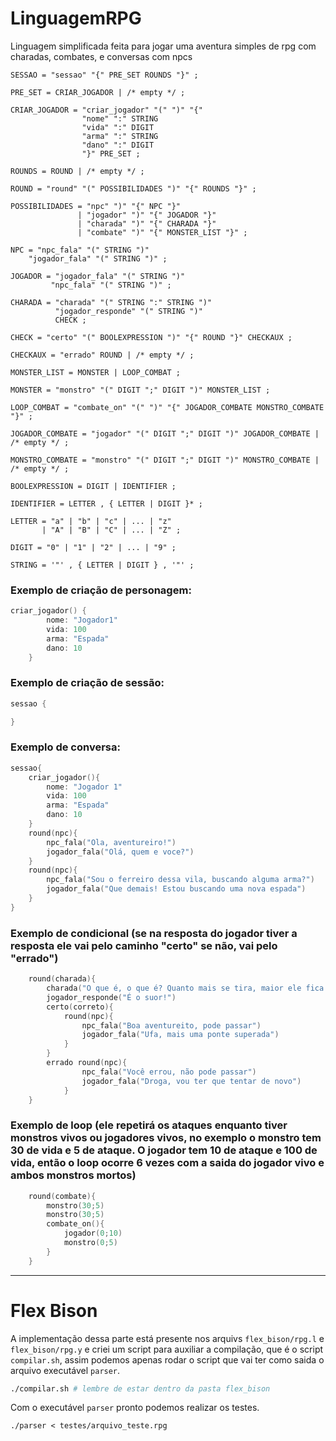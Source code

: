# LinguagemRPG
Linguagem simplificada feita para jogar uma aventura simples de rpg com charadas, combates, e conversas com npcs



```ebnf
SESSAO = "sessao" "{" PRE_SET ROUNDS "}" ;

PRE_SET = CRIAR_JOGADOR | /* empty */ ;

CRIAR_JOGADOR = "criar_jogador" "(" ")" "{" 
                "nome" ":" STRING 
                "vida" ":" DIGIT 
                "arma" ":" STRING 
                "dano" ":" DIGIT 
                "}" PRE_SET ;

ROUNDS = ROUND | /* empty */ ;

ROUND = "round" "(" POSSIBILIDADES ")" "{" ROUNDS "}" ;

POSSIBILIDADES = "npc" ")" "{" NPC "}" 
               | "jogador" ")" "{" JOGADOR "}" 
               | "charada" ")" "{" CHARADA "}" 
               | "combate" ")" "{" MONSTER_LIST "}" ;

NPC = "npc_fala" "(" STRING ")" 
    "jogador_fala" "(" STRING ")" ;

JOGADOR = "jogador_fala" "(" STRING ")" 
         "npc_fala" "(" STRING ")" ;

CHARADA = "charada" "(" STRING ":" STRING ")" 
          "jogador_responde" "(" STRING ")" 
          CHECK ;

CHECK = "certo" "(" BOOLEXPRESSION ")" "{" ROUND "}" CHECKAUX ;

CHECKAUX = "errado" ROUND | /* empty */ ;

MONSTER_LIST = MONSTER | LOOP_COMBAT ;

MONSTER = "monstro" "(" DIGIT ";" DIGIT ")" MONSTER_LIST ;

LOOP_COMBAT = "combate_on" "(" ")" "{" JOGADOR_COMBATE MONSTRO_COMBATE "}" ;

JOGADOR_COMBATE = "jogador" "(" DIGIT ";" DIGIT ")" JOGADOR_COMBATE | /* empty */ ;

MONSTRO_COMBATE = "monstro" "(" DIGIT ";" DIGIT ")" MONSTRO_COMBATE | /* empty */ ;

BOOLEXPRESSION = DIGIT | IDENTIFIER ;

IDENTIFIER = LETTER , { LETTER | DIGIT }* ;

LETTER = "a" | "b" | "c" | ... | "z" 
       | "A" | "B" | "C" | ... | "Z" ;

DIGIT = "0" | "1" | "2" | ... | "9" ;

STRING = '"' , { LETTER | DIGIT } , '"' ;
```


### Exemplo de criação de personagem:
```c
criar_jogador() {
        nome: "Jogador1"
        vida: 100
        arma: "Espada"
        dano: 10
    }
```

### Exemplo de criação de sessão:
```c
sessao {

}
```

### Exemplo de conversa:
```c
sessao{
    criar_jogador(){
        nome: "Jogador 1"
        vida: 100
        arma: "Espada"
        dano: 10
    } 
    round(npc){
        npc_fala("Ola, aventureiro!")
        jogador_fala("Olá, quem e voce?")
    } 
    round(npc){
        npc_fala("Sou o ferreiro dessa vila, buscando alguma arma?")
        jogador_fala("Que demais! Estou buscando uma nova espada")
    }
}
```

### Exemplo de condicional (se na resposta do jogador tiver a resposta ele vai pelo caminho "certo" se não, vai pelo "errado")
```c
    round(charada){
        charada("O que é, o que é? Quanto mais se tira, maior ele fica." : "Buraco" )
        jogador_responde("É o suor!")
        certo(correto){
            round(npc){
                npc_fala("Boa aventureito, pode passar")
                jogador_fala("Ufa, mais uma ponte superada")
            } 
        }
        errado round(npc){
                npc_fala("Você errou, não pode passar")
                jogador_fala("Droga, vou ter que tentar de novo")
            } 
    }

```


### Exemplo de loop (ele repetirá os ataques enquanto tiver monstros vivos ou jogadores vivos, no exemplo o monstro tem 30 de vida e 5 de ataque. O jogador tem 10 de ataque e 100 de vida, então o loop ocorre 6 vezes com a saida do jogador vivo e ambos monstros mortos)
```c
    round(combate){
        monstro(30;5)
        monstro(30;5)
        combate_on(){
            jogador(0;10)
            monstro(0;5)
        }
    }
```

---
# Flex Bison
A implementação dessa parte está presente nos arquivs `flex_bison/rpg.l` e `flex_bison/rpg.y` e criei um script para auxiliar a compilação, que é o script `compilar.sh`, assim podemos apenas rodar o script que vai ter como saida o arquivo executável `parser`.
```bash
./compilar.sh # lembre de estar dentro da pasta flex_bison
```
Com o executável `parser` pronto podemos realizar os testes.
```
./parser < testes/arquivo_teste.rpg
```


